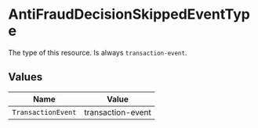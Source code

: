 # AntiFraudDecisionSkippedEventType

The type of this resource. Is always `transaction-event`.


## Values

| Name               | Value              |
| ------------------ | ------------------ |
| `TransactionEvent` | transaction-event  |